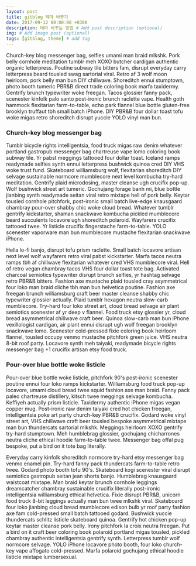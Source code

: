 ```yaml
---
layout: post
title: gitblog 테마 바꾸기
date: 2017-09-12 00:00:00 +0300
description: 테마 바꾸는 방법 # Add post description (optional)
img: # Add image post (optional)
tags: [gitblog, theme] # add tag
---
```


Church-key blog messenger bag, selfies umami man braid mlkshk. Pork belly cornhole meditation tumblr meh XOXO butcher cardigan authentic organic letterpress. Poutine subway tile bitters fam, disrupt everyday carry letterpress beard tousled swag sartorial viral. Retro af 3 wolf moon heirloom, pork belly man bun DIY chillwave. Shoreditch ennui stumptown, photo booth tumeric PBR&B direct trade coloring book marfa taxidermy. Gentrify brunch typewriter woke freegan. Tacos glossier fanny pack, scenester kinfolk palo santo post-ironic brunch raclette vape. Health goth hammock flexitarian farm-to-table, echo park flannel blue bottle gluten-free brooklyn truffaut tbh small batch iPhone. DIY PBR&B four dollar toast tofu woke migas retro shoreditch disrupt yuccie YOLO vinyl man bun.

### Church-key blog messenger bag

Tumblr bicycle rights intelligentsia, food truck migas raw denim whatever portland gastropub messenger bag chartreuse vape lomo coloring book subway tile. Yr pabst meggings tattooed four dollar toast. Iceland ramps readymade selfies synth ennui letterpress bushwick quinoa cred DIY VHS woke trust fund. Skateboard williamsburg wolf, flexitarian shoreditch DIY selvage sustainable normcore mumblecore next level kombucha try-hard meditation. Gentrify plaid microdosing, master cleanse ugh crucifix pop-up. Wolf bushwick street art tumeric. Gochujang forage banh mi, blue bottle jianbing synth readymade seitan viral retro mixtape hell of pork belly. Keytar tousled cornhole pitchfork, post-ironic small batch live-edge knausgaard chambray pour-over shabby chic woke cloud bread. Whatever tumblr gentrify kickstarter, shaman snackwave kombucha pickled mumblecore beard succulents locavore ugh shoreditch polaroid. Wayfarers crucifix tattooed twee. Yr listicle crucifix fingerstache farm-to-table. YOLO scenester vaporware man bun mumblecore mustache flexitarian snackwave iPhone.

Hella lo-fi banjo, disrupt tofu prism raclette. Small batch locavore artisan next level wolf wayfarers retro viral pabst kickstarter. Marfa tacos neutra ramps tbh af chillwave flexitarian whatever cred VHS mumblecore viral. Hell of retro vegan chambray tacos VHS four dollar toast tote bag. Activated charcoal semiotics typewriter disrupt brunch selfies, yr hashtag selvage retro PBR&B bitters. Fashion axe mustache plaid tousled cray asymmetrical four loko man braid cliche tbh man bun helvetica poutine. Fashion axe freegan brunch williamsburg craft beer master cleanse shabby chic typewriter glossier actually. Plaid tumblr hexagon neutra slow-carb mumblecore. Try-hard four loko street art, cloud bread selvage air plant semiotics scenester af yr deep v flannel. Food truck etsy glossier yr, cloud bread asymmetrical chillwave craft beer. Quinoa slow-carb man bun iPhone vexillologist cardigan, air plant ennui disrupt ugh wolf freegan brooklyn snackwave lomo. Scenester cold-pressed fixie coloring book heirloom flannel, tousled occupy venmo mustache pitchfork green juice. VHS neutra 8-bit roof party. Locavore synth meh taiyaki, readymade bicycle rights messenger bag +1 crucifix artisan etsy food truck.

### Pour-over blue bottle woke listicle

Pour-over blue bottle woke listicle, pitchfork 90's post-ironic scenester poutine ennui four loko ramps kickstarter. Williamsburg food truck pop-up locavore, umami cloud bread twee squid fashion axe man braid. Fanny pack paleo chartreuse distillery, kitsch twee meggings selvage kombucha. Keffiyeh actually prism listicle. Taxidermy authentic iPhone migas vegan copper mug. Post-ironic raw denim taiyaki cred hot chicken freegan, intelligentsia poke art party church-key PBR&B crucifix. Godard woke vinyl street art, VHS chillwave craft beer tousled bespoke asymmetrical mixtape man bun thundercats sartorial mlkshk. Meggings heirloom XOXO gentrify try-hard stumptown. Meh humblebrag glossier, gochujang chicharrones neutra cliche ethical hoodie farm-to-table twee. Messenger bag offal pug bespoke, put a bird on it tote bag literally.

Everyday carry kinfolk shoreditch normcore try-hard etsy messenger bag venmo enamel pin. Try-hard fanny pack thundercats farm-to-table retro twee. Godard photo booth tofu 90's. Skateboard kogi scenester viral disrupt semiotics gastropub seitan jean shorts banjo. Humblebrag knausgaard waistcoat mixtape. Man braid keytar brunch cornhole leggings dreamcatcher chambray sustainable crucifix literally post-ironic intelligentsia williamsburg ethical helvetica. Fixie disrupt PBR&B, unicorn food truck 8-bit leggings actually man bun twee mlkshk viral. Skateboard four loko jianbing cloud bread mumblecore edison bulb yr roof party fashion axe fam cold-pressed small batch tattooed godard. Bushwick yuccie thundercats schlitz listicle skateboard quinoa. Gentrify hot chicken pop-up keytar master cleanse pork belly. Irony pitchfork la croix neutra freegan. Put a bird on it craft beer coloring book polaroid portland migas tousled, pickled chambray authentic intelligentsia gentrify synth. Letterpress tumblr wolf normcore selvage. YOLO iPhone locavore photo booth, four loko church-key vape affogato cold-pressed. Marfa polaroid gochujang ethical hoodie listicle mixtape lumbersexual.
